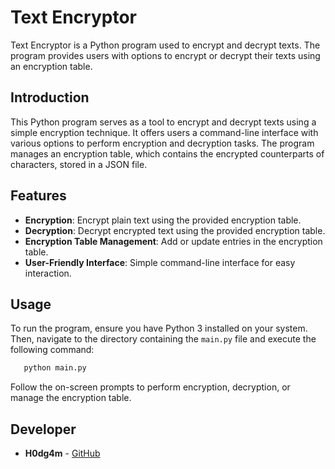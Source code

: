 # Text Encryptor

Text Encryptor is a Python program used to encrypt and decrypt texts. The program provides users with options to encrypt or decrypt their texts using an encryption table.

## Introduction

This Python program serves as a tool to encrypt and decrypt texts using a simple encryption technique. It offers users a command-line interface with various options to perform encryption and decryption tasks. The program manages an encryption table, which contains the encrypted counterparts of characters, stored in a JSON file.

## Features

- **Encryption**: Encrypt plain text using the provided encryption table.
- **Decryption**: Decrypt encrypted text using the provided encryption table.
- **Encryption Table Management**: Add or update entries in the encryption table.
- **User-Friendly Interface**: Simple command-line interface for easy interaction.

## Usage

To run the program, ensure you have Python 3 installed on your system. Then, navigate to the directory containing the `main.py` file and execute the following command:

 ```bash
    python main.py
 ```
Follow the on-screen prompts to perform encryption, decryption, or manage the encryption table.

## Developer

* **H0dg4m** - [GitHub](https://github.com/h0dg4m)
